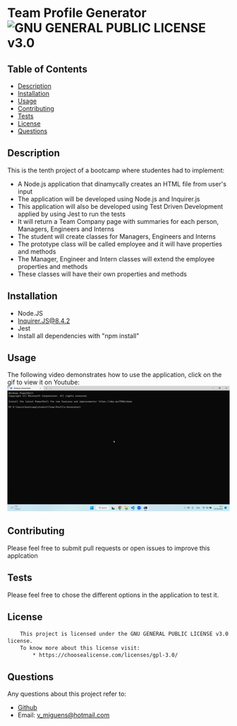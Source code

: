 # Team Profile Generator ![GNU GENERAL PUBLIC LICENSE v3.0](https://img.shields.io/badge/license-GPLv3-blue.svg)

## Table of Contents
* [Description](#description)
* [Installation](#installation)
* [Usage](#usage)
* [Contributing](#contributing)
* [Tests](#tests)
* [License](#license)
* [Questions](#questions)
  
## Description
This is the tenth project of a bootcamp where studentes had to implement: 

 * A Node.js application that dinamycally creates an HTML file from user's input
 * The application will be developed using Node.js and Inquirer.js
 * This application will also be developed using Test Driven Development applied by using Jest to run the tests
 * It will return a Team Company page with summaries for each person, Managers, Engineers and Interns
 * The student will create classes for Managers, Engineers and Interns
 * The prototype class will be called employee and it will have properties and methods
 * The Manager, Engineer and Intern classes will extend the employee properties and methods
 * These classes will have their own properties and methods

## Installation 
 
* Node.JS
* Inquirer.JS@8.4.2
* Jest
* Install all dependencies with "npm install"

## Usage 
 The following video demonstrates how to use the application, click on the gif to view it on Youtube: 
 [![til](https://github.com/VascoMiguens/Team-Profile-Generator/blob/main/assets/gif/team_profile_generator.gif)](https://youtu.be/I0ftkBykpac)
## Contributing
Please feel free to submit pull requests or open issues to improve this applcation
## Tests
Please feel free to chose the different options in the application to test it.

## License 
        This project is licensed under the GNU GENERAL PUBLIC LICENSE v3.0 license.
        To know more about this license visit:
            * https://choosealicense.com/licenses/gpl-3.0/

## Questions
Any questions about this project refer to:
  * [Github](https://github.com/VascoMiguens)
  * Email: v_miguens@hotmail.com
